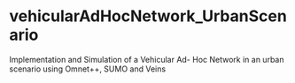 # vehicularAdHocNetwork_UrbanScenario
Implementation and Simulation of  a Vehicular Ad- Hoc Network in an urban scenario using Omnet++, SUMO and Veins
